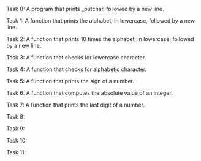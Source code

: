 Task 0: A program that prints _putchar, followed by a new line.

Task 1: A function that prints the alphabet, in lowercase, followed by a new line.

Task 2: A function that prints 10 times the alphabet, in lowercase, followed by a new line.

Task 3: A function that checks for lowercase character. 

Task 4: A function that checks for alphabetic character.

Task 5: A function that prints the sign of a number.

Task 6: A function that computes the absolute value of an integer.

Task 7: A function that prints the last digit of a number.

Task 8:

Task 9:

Task 10:

Task 11:

